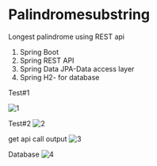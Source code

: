 # Palindromesubstring
Longest palindrome using REST api

1. Spring Boot
2. Spring REST API
3. Spring Data JPA-Data access layer
4. Spring H2- for database

Test#1

![1](https://user-images.githubusercontent.com/44416146/112493997-a7f9d400-8d50-11eb-9348-326e4c4cfdf2.PNG)

Test#2
![2](https://user-images.githubusercontent.com/44416146/112494551-25bddf80-8d51-11eb-87b4-ba29caf4a9c6.PNG)

get api call output
![3](https://user-images.githubusercontent.com/44416146/112494599-2fdfde00-8d51-11eb-821a-b4ecb6ee6342.PNG)

Database
![4](https://user-images.githubusercontent.com/44416146/112494652-3b330980-8d51-11eb-9436-d7c8c27bece1.PNG)
